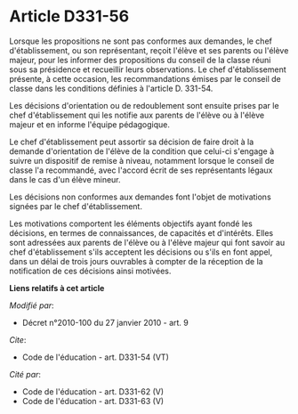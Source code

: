# Article D331-56

Lorsque les propositions ne sont pas conformes aux demandes, le chef d'établissement, ou son représentant, reçoit l'élève et
ses parents ou l'élève majeur, pour les informer des propositions du conseil de la classe réuni sous sa présidence et
recueillir leurs observations. Le chef d'établissement présente, à cette occasion, les recommandations émises par le conseil
de classe dans les conditions définies à l'article D. 331-54. 

Les décisions d'orientation ou de redoublement sont ensuite prises par le chef d'établissement qui les notifie aux parents de
l'élève ou à l'élève majeur et en informe l'équipe pédagogique. 

Le chef d'établissement peut assortir sa décision de faire droit à la demande d'orientation de l'élève de la condition que
celui-ci s'engage à suivre un dispositif de remise à niveau, notamment lorsque le conseil de classe l'a recommandé, avec
l'accord écrit de ses représentants légaux dans le cas d'un élève mineur. 

Les décisions non conformes aux demandes font l'objet de motivations signées par le chef d'établissement. 

Les motivations comportent les éléments objectifs ayant fondé les décisions, en termes de connaissances, de capacités et
d'intérêts. Elles sont adressées aux parents de l'élève ou à l'élève majeur qui font savoir au chef d'établissement s'ils
acceptent les décisions ou s'ils en font appel, dans un délai de trois jours ouvrables à compter de la réception de la
notification de ces décisions ainsi motivées.

**Liens relatifs à cet article**

_Modifié par_:

  - Décret n°2010-100 du 27 janvier 2010 - art. 9

_Cite_:

  - Code de l'éducation - art. D331-54 (VT)

_Cité par_:

  - Code de l'éducation - art. D331-62 (V)
  - Code de l'éducation - art. D331-63 (V)
